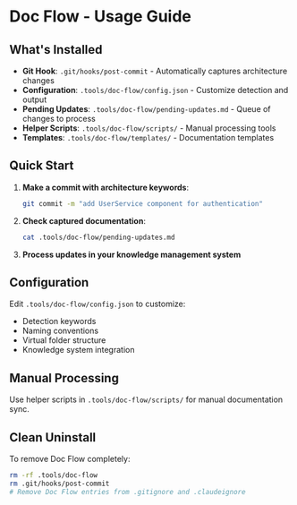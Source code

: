 # Doc Flow - Usage Guide

## What's Installed

- **Git Hook**: `.git/hooks/post-commit` - Automatically captures architecture changes
- **Configuration**: `.tools/doc-flow/config.json` - Customize detection and output
- **Pending Updates**: `.tools/doc-flow/pending-updates.md` - Queue of changes to process
- **Helper Scripts**: `.tools/doc-flow/scripts/` - Manual processing tools
- **Templates**: `.tools/doc-flow/templates/` - Documentation templates

## Quick Start

1. **Make a commit with architecture keywords**:
   ```bash
   git commit -m "add UserService component for authentication"
   ```

2. **Check captured documentation**:
   ```bash
   cat .tools/doc-flow/pending-updates.md
   ```

3. **Process updates in your knowledge management system**

## Configuration

Edit `.tools/doc-flow/config.json` to customize:
- Detection keywords
- Naming conventions  
- Virtual folder structure
- Knowledge system integration

## Manual Processing

Use helper scripts in `.tools/doc-flow/scripts/` for manual documentation sync.

## Clean Uninstall

To remove Doc Flow completely:
```bash
rm -rf .tools/doc-flow
rm .git/hooks/post-commit
# Remove Doc Flow entries from .gitignore and .claudeignore
```
